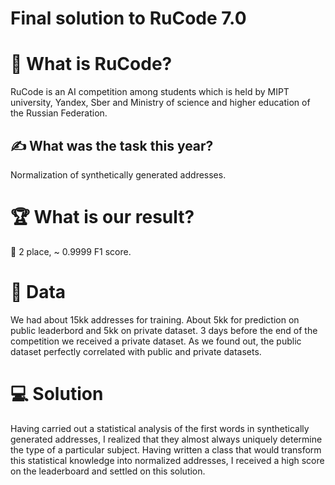 # Final solution to RuCode 7.0

 # 🚀 What is RuCode?

RuCode is an AI competition among students which is held by MIPT university, Yandex, Sber and Ministry of science and higher education of the Russian Federation.

## ✍️ What was the task this year?

Normalization of synthetically generated addresses.

# 🏆 What is our result?

🥈 2 place, ~ 0.9999 F1 score.

# 💾 Data

We had about 15kk addresses for training. About 5kk for prediction on public leaderbord and 5kk on private dataset. 3 days before the end of the competition we received a private dataset. As we found out, the public dataset perfectly correlated with public and private datasets.

# 💻 Solution

Having carried out a statistical analysis of the first words in synthetically generated addresses, I realized that they almost always uniquely determine the type of a particular subject. Having written a class that would transform this statistical knowledge into normalized addresses, I received a high score on the leaderboard and settled on this solution.
